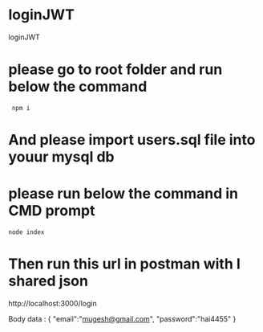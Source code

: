 # loginJWT
loginJWT


# please go to root folder and run below the command
     npm i
# And please import users.sql file into youur mysql db
# please run below the command in CMD prompt
    node index
# Then run this url in postman with I shared json
  http://localhost:3000/login

  Body data : 
  {
	"email":"mugesh@gmail.com",
	"password":"hai4455"
  }


